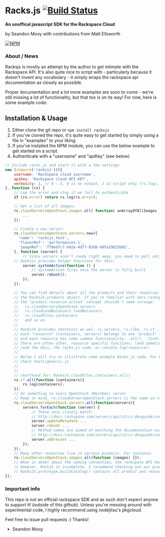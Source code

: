 Racks.js [![Build Status](https://travis-ci.org/erulabs/racksjs.png?branch=0.2)](https://travis-ci.org/erulabs/racksjs)
=======
__An unoffical javascript SDK for the Rackspace Cloud__

by Seandon Mooy with contributions from Matt Ellsworth

[![NPM](https://nodei.co/npm/racksjs.png?downloads=true&downloadRank=true&stars=true)](https://nodei.co/npm/racksjs/)

### About / News ###

Racksjs is mostly an attempt by the author to get intimate with the Rackspace API. It's also quite nice to script with - particularly because it doesn't invent any vocabulary - it simply wraps the rackspace api documentation as closely as possible.

Proper documentation and a lot more examples are soon to come - we're still missing a lot of functionality, but that too is on its way! For now, here is some example code:

## Installation & Usage ##
  1. Either clone the git repo or `npm install racksjs`
  2. If you've cloned the repo, it's quite easy to get started by simply using a file in "examples" to your liking.
  3. If you've installed the NPM module, you can use the below example to get started on a script.
  4. Authenticate with a "username" and "apiKey" (see below)

```JavaScript
// Include racks.js and start it with a few settings
new (require('racksjs'))({
    username: 'Rackspace cloud username',
    apiKey: 'Rackspace cloud API KEY',
    verbosity: 1, // 0 - 5, 0 is no output, 1 is script only (rs.log), 5 is debug.
}, function (rs) {
    // Log the error and stop if we fail to authenticate
    if (rs.error) return rs.log(rs.error);

    // Get a list of all images:
    rs.cloudServersOpenStack.images.all( function( anArrayOfAllImages ) {
        ...
    });

    // Create a new server:
    rs.cloudServersOpenStack.servers.new({
      'name': 'racksjs_test',
      'flavorRef': 'performance1-1',
      'imageRef': 'f70ed7c7-b42e-4d77-83d8-40fa29825b85',
    }, function (server) {
        // Since servers aren't ready right away, you need to poll until they're complete
	// Racksjs provides helper functions for this:
        server.systemActive(function () {
            // systemAction fires once the server is fully built
            server.reboot();
        });
    });

    // You can find details about all the products and their resources by diving into
    // the RacksJS.products object. If you're familiar with docs.rackspace.com,
    // the "product.resource.action" concept shouldn't seem strange:
    //   rs.cloudServersOpenStack.servers
    //   rs.cloudLoadBalancers.loadBalancers
    //   rs.cloudFiles.containers
    //   and so on
    //
    // RacksJS provides shortcuts as wel: rs.servers, rs.clbs, rs.cf...
    // each "resource" (containers, servers) belongs to one "product" (cloudLoadBalancers)
    // and each resource has some common functionality: .all(), .find(), and sometimes .new().
    // there are often other, resource specific functions. (and sometimes product functions!)
    // read the docs, the racks.js code, or console.log(resource);
    // 
    // Below I will try to illistrate some example Racks.js code. For brand new stuff,
    // check tests/generic.js
    //
    //
    // shorthand for: RacksJS.cloudFiles.containers.all()
    rs.cf.all(function (containers){ 
        rs.log(containers);
    });
    // Do something to every OpenStack (NextGen) server
    // Keep in mind, rs.cloudServersOpenStack.servers is the same as rs.servers
    rs.cloudServersOpenStack.servers.all(function(servers){
        servers.forEach(function (server) {
            // These very closely match:
            // http://docs.rackspace.com/servers/api/v2/cs-devguide/content/Servers-d1e2073.html
            server.updateMetadata ...
            server.reboot ...
            // Method names are aimed at matching the documentation exactly:
            // http://docs.rackspace.com/servers/api/v2/cs-devguide/content/List_Addresses-d1e3014.html
            server.addresses ...
        });
    });
    // Many other resources live in various products. For instance:
    rs.cloudServersOpenStack.images.all(function (images) {});
    // When in doubt about the naming convention, the rackspace API documentation ought to help,
    // However, RackJS is incomplete. I recommend checking out our product catalog in racks.js:
    // RacksJS.prototype.buildCatalog() contains all product and resource information
});
```

### Important info ###
This repo is not an official rackspace SDK and as such don't expect anyone to support it! (outside of this github). Unless you're messing around with experimental code, I highly recommend using nodejitsu's pkgcloud.

Feel free to issue pull requests :) Thanks!

- Seandon Mooy
